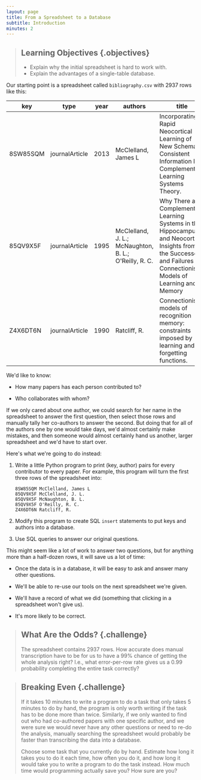 ```yaml
---
layout: page
title: From a Spreadsheet to a Database
subtitle: Introduction
minutes: 2
---
```

> ## Learning Objectives {.objectives}
>
> * Explain why the initial spreadsheet is hard to work with.
> * Explain the advantages of a single-table database.

Our starting point is a spreadsheet called `bibliography.csv`
with 2937 rows like this:

|key     |type       |year|authors                                                                                           |title             |journal                                             |
|--------|-----------|----|--------------------------------------------------------------------------------------------------|------------------|----------------------------------------------------|
|8SW85SQM|journalArticle|2013|McClelland, James L|Incorporating Rapid Neocortical Learning of New Schema-Consistent Information Into Complementary Learning Systems Theory.|J Exp Psychol Gen|
|85QV9X5F|journalArticle|1995|McClelland, J. L.; McNaughton, B. L.; O'Reilly, R. C.|Why There are Complementary Learning Systems in the Hippocampus and Neocortex: Insights from the Successes and Failures of Connectionist Models of Learning and Memory|Psychological Review|
|Z4X6DT6N|journalArticle|1990|Ratcliff, R.|Connectionist models of recognition memory: constraints imposed by learning and forgetting functions.|Psychological review|

We'd like to know:

*   How many papers has each person contributed to?

*   Who collaborates with whom?

If we only cared about one author,
we could search for her name in the spreadsheet to answer the first question,
then select those rows and manually tally her co-authors to answer the second.
But doing that for all of the authors one by one would take days,
we'd almost certainly make mistakes,
and then someone would almost certainly hand us another, larger spreadsheet
and we'd have to start over.

Here's what we're going to do instead:

1.  Write a little Python program to print (key, author) pairs for every contributor to every paper.
    For example,
    this program will turn the first three rows of the spreadsheet into:

    ~~~
    8SW85SQM McClelland, James L
    85QV9X5F McClelland, J. L.
    85QV9X5F McNaughton, B. L.
    85QV9X5F O'Reilly, R. C.
    Z4X6DT6N Ratcliff, R.
    ~~~

2.  Modify this program to create SQL `insert` statements
    to put keys and authors into a database.

3.  Use SQL queries to answer our original questions.

This might seem like a lot of work to answer two questions,
but for anything more than a half-dozen rows,
it will save us a lot of time:

*   Once the data is in a database,
    it will be easy to ask and answer many other questions.

*   We'll be able to re-use our tools on the next spreadsheet we're given.

*   We'll have a record of what we did
    (something that clicking in a spreadsheet won't give us).

*   It's more likely to be correct.

> ## What Are the Odds? {.challenge}
>
> The spreadsheet contains 2937 rows.
> How accurate does manual transcription have to be
> for us to have a 99% chance of getting the whole analysis right?
> I.e., what error-per-row rate gives us a 0.99 probability
> completing the entire task correctly?

> ## Breaking Even {.challenge}
>
> If it takes 10 minutes to write a program to do a task
> that only takes 5 minutes to do by hand,
> the program is only worth writing
> if the task has to be done more than twice.
> Similarly,
> if we only wanted to find out who had co-authored papers with one specific author,
> and we were sure we would never have any other questions
> or need to re-do the analysis,
> manually searching the spreadsheet would probably be faster than
> transcribing the data into a database.
> 
> Choose some task that you currently do by hand.
> Estimate how long it takes you to do it each time,
> how often you do it,
> and how long it would take you to write a program to do the task instead.
> How much time would programming actually save you?
> How sure are you?
